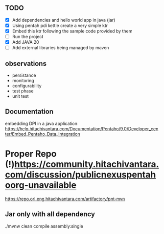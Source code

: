 ## TODO

- [x] Add dependencies and hello world app in java (jar)
- [x] Using pentah pdi kettle create a very simple ktr
- [x] Embed this ktr following the sample code provided by them
- [ ] Run the project
- [x] Add JAVA 20
- [ ] Add external libraries being managed by maven

## observations

- persistance
- monitoring
- configurability
- test phase
- unit test

## Documentation 

embedding DPI in a java application https://help.hitachivantara.com/Documentation/Pentaho/9.0/Developer_center/Embed_Pentaho_Data_Integration

# Proper Repo (!)https://community.hitachivantara.com/discussion/publicnexuspentahoorg-unavailable

https://repo.orl.eng.hitachivantara.com/artifactory/pnt-mvn


## Jar only with all dependency

./mvnw clean compile assembly:single     

